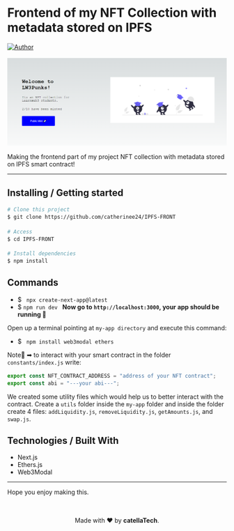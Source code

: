 <h1 aling="center">Frontend of my NFT Collection with metadata stored on IPFS</h1>

  <a href="https://github.com/gab0071" target="_blank">
    <img alt="Author" src="https://img.shields.io/badge/made%20by-CatellaTech-blueviolet?style=flat-square">
  </a>
 

  <br>
  <br>

<img src="./img/img.png">

Making the frontend part of my project NFT collection with metadata stored on IPFS smart contract!

<hr>
<h2> Installing / Getting started </h2>

```bash
# Clone this project
$ git clone https://github.com/catherinee24/IPFS-FRONT

# Access
$ cd IPFS-FRONT

# Install dependencies
$ npm install

``` 

<h2>Commands</h2>

- $ ``` npx create-next-app@latest```
- $ ```npm run dev ``` 
<strong>Now go to `http://localhost:3000`, your app should be running </strong>🤘

Open up a terminal pointing at `my-app directory` and execute this command:
- $ ``` npm install web3modal ethers```

Note🚨 ➡ to interact with your smart contract in the folder `constants/index.js` write:

 ```js
export const NFT_CONTRACT_ADDRESS = "address of your NFT contract";
export const abi = "---your abi---";
```

We created some utility files which would help us to better interact with the contract. Create a `utils` folder inside the `my-app` folder and inside the folder create 4 files: `addLiquidity.js`, `removeLiquidity.js`, `getAmounts.js`, and `swap.js`.  

<h2> Technologies / Built With </h2>

- Next.js
- Ethers.js
- Web3Modal
<hr>
Hope you enjoy making this.
<br>
<br>

<p align="center">
<br/>
  Made with ❤️ by <b>catellaTech</b>.
</p>